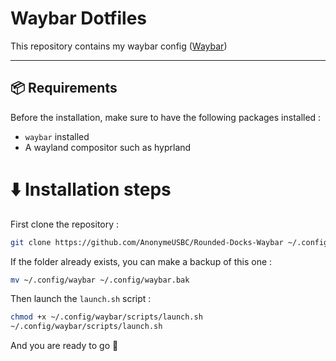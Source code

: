 
# Waybar Dotfiles

This repository contains my waybar config ([Waybar](https://github.com/Alexays/Waybar))

---

## 📦 Requirements

Before the installation, make sure to have the following packages installed :

- `waybar` installed
-  A wayland compositor such as hyprland

# ⬇️ Installation steps

First clone the repository :

```bash
git clone https://github.com/AnonymeUSBC/Rounded-Docks-Waybar ~/.config/waybar
```
If the folder already exists, you can make a backup of this one :

```bash
mv ~/.config/waybar ~/.config/waybar.bak
```
Then launch the `launch.sh` script :

```bash
chmod +x ~/.config/waybar/scripts/launch.sh
~/.config/waybar/scripts/launch.sh
```
And you are ready to go 🚀
